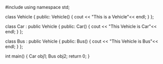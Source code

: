 #include <iostream>
using namespace std;

class Vehicle {
public:
    Vehicle() {
        cout << "This is a Vehicle"<< endl;
    }
};

class Car : public Vehicle {
public:
    Car() {
        cout << "This Vehicle is Car"<< endl;
    }
};

class Bus : public Vehicle {
public:
    Bus() {
        cout << "This Vehicle is Bus"<< endl;
    }
};

int main() {
    Car obj1;
    Bus obj2;
    return 0;
}
